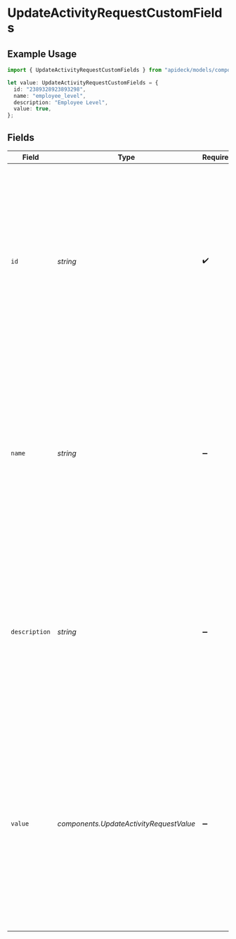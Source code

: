# UpdateActivityRequestCustomFields

## Example Usage

```typescript
import { UpdateActivityRequestCustomFields } from "apideck/models/components";

let value: UpdateActivityRequestCustomFields = {
  id: "2389328923893298",
  name: "employee_level",
  description: "Employee Level",
  value: true,
};
```

## Fields

| Field                                                                                                                                                                                                                                                                         | Type                                                                                                                                                                                                                                                                          | Required                                                                                                                                                                                                                                                                      | Description                                                                                                                                                                                                                                                                   | Example                                                                                                                                                                                                                                                                       |
| ----------------------------------------------------------------------------------------------------------------------------------------------------------------------------------------------------------------------------------------------------------------------------- | ----------------------------------------------------------------------------------------------------------------------------------------------------------------------------------------------------------------------------------------------------------------------------- | ----------------------------------------------------------------------------------------------------------------------------------------------------------------------------------------------------------------------------------------------------------------------------- | ----------------------------------------------------------------------------------------------------------------------------------------------------------------------------------------------------------------------------------------------------------------------------- | ----------------------------------------------------------------------------------------------------------------------------------------------------------------------------------------------------------------------------------------------------------------------------- |
| `id`                                                                                                                                                                                                                                                                          | *string*                                                                                                                                                                                                                                                                      | :heavy_check_mark:                                                                                                                                                                                                                                                            | The unique identifier for each custom field within the activity. This ID is required to ensure that the correct custom field is being referenced and updated. It must be a valid string that uniquely identifies the custom field in the context of the activity.             | 2389328923893298                                                                                                                                                                                                                                                              |
| `name`                                                                                                                                                                                                                                                                        | *string*                                                                                                                                                                                                                                                                      | :heavy_minus_sign:                                                                                                                                                                                                                                                            | The name of the custom field, which serves as a label or identifier for the data it holds. This property is optional and can be used to provide a human-readable name for the custom field, aiding in its identification and use within the CRM.                              | employee_level                                                                                                                                                                                                                                                                |
| `description`                                                                                                                                                                                                                                                                 | *string*                                                                                                                                                                                                                                                                      | :heavy_minus_sign:                                                                                                                                                                                                                                                            | Additional information or context about the custom field. This optional property can be used to describe the purpose or usage of the custom field, helping users understand its role within the activity record.                                                              | Employee Level                                                                                                                                                                                                                                                                |
| `value`                                                                                                                                                                                                                                                                       | *components.UpdateActivityRequestValue*                                                                                                                                                                                                                                       | :heavy_minus_sign:                                                                                                                                                                                                                                                            | The value assigned to the custom field, representing the actual data or information it holds. This property is optional and can be used to update the content of the custom field as needed, ensuring the activity record reflects the most current and relevant information. |                                                                                                                                                                                                                                                                               |